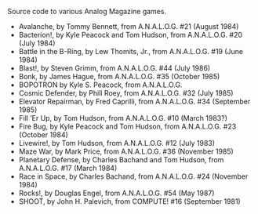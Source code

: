 Source code to various Analog Magazine games.

* Avalanche, by Tommy Bennett, from A.N.A.L.O.G. #21 (August 1984)
* Bacterion!, by Kyle Peacock and Tom Hudson, from A.N.A.L.O.G. #20 (July 1984)
* Battle in the B-Ring, by Lew Thomits, Jr., from A.N.A.L.O.G. #19 (June 1984)
* Blast!, by Steven Grimm, from A.N.A.L.O.G. #44 (July 1986)
* Bonk, by James Hague, from A.N.A.L.O.G. #35 (October 1985)
* BOPOTRON by Kyle S. Peacock, from A.N.A.L.O.G.
* Cosmic Defender, by Phill Roey, from A.N.A.L.O.G. #32 (July 1985)
* Elevator Repairman, by Fred Caprilli, from A.N.A.L.O.G. #34 (September 1985)
* Fill ’Er Up, by Tom Hudson, from A.N.A.L.O.G. #10 (March 1983?)
* Fire Bug, by Kyle Peacock and Tom Hudson, from A.N.A.L.O.G. #23 (October 1984)
* Livewire!, by Tom Hudson, from A.N.A.L.O.G. #12 (July 1983)
* Maze War, by Mark Price, from A.N.A.L.O.G. #36 (November 1985)
* Planetary Defense, by Charles Bachand and Tom Hudson, from A.N.A.L.O.G. #17 (March 1984)
* Race in Space, by Charles Bachand, from A.N.A.L.O.G. #24 (November 1984)
* Rocks!, by Douglas Engel, from A.N.A.L.O.G. #54 (May 1987)
* SHOOT, by John H. Palevich, from COMPUTE! #16 (September 1981)


